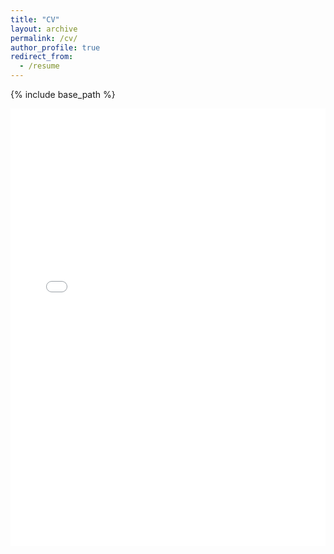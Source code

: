 ```yaml
---
title: "CV"
layout: archive
permalink: /cv/
author_profile: true
redirect_from:
  - /resume
---
```


{% include base_path %}

<iframe
    src="{{ site.baseurl }}/assets/pdfviewer/web/viewer.html?file={{ site.url | cgi_escape }}/files/cv/cv.pdf#pagemode=none"
    width="100%"
    height="700vh"
    style="border: none;" />
